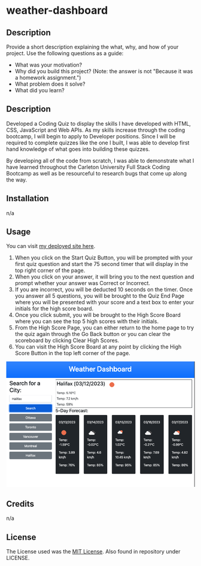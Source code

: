 # weather-dashboard

## Description

Provide a short description explaining the what, why, and how of your project. Use the following questions as a guide:

- What was your motivation?
- Why did you build this project? (Note: the answer is not "Because it was a homework assignment.")
- What problem does it solve?
- What did you learn?

## Description

Developed a Coding Quiz to display the skills I have developed with HTML, CSS, JavaScript and Web APIs. As my skills increase through the coding bootcamp, I will begin to apply to Developer positions. Since I will be required to complete quizzes like the one I built, I was able to develop first hand knowledge of what goes into building these quizzes. 

By developing all of the code from scratch, I was able to demonstrate what I have learned throughout the Carleton University Full Stack Coding Bootcamp as well as be resourceful to research bugs that come up along the way. 


## Installation

n/a

## Usage

You can visit [my deployed site here](https://mdeluca13.github.io/weather-dashboard/).

1. When you click on the Start Quiz Button, you will be prompted with your first quiz question and start the 75 second timer that will display in the top right corner of the page. 
2. When you click on your answer, it will bring you to the next question and prompt whether your answer was Correct or Incorrect. 
3. If you are incorrect, you will be deducted 10 seconds on the timer. Once you answer all 5 questions, you will be brought to the Quiz End Page where you will be presented with your score and a text box to enter your initials for the high score board. 
4. Once you click submit, you will be brought to the High Score Board where you can see the top 5 high scores with their initials. 
5. From the High Score Page, you can either return to the home page to try the quiz again through the Go Back button or you can clear the scoreboard by clicking Clear High Scores. 
6. You can visit the High Score Board at any point by clicking the High Score Button in the top left corner of the page. 

![Weather Dashboard Homepage](/assets/images/weather-dashboard.jpeg)

## Credits

n/a

## License

The License used was the [MIT License](https://choosealicense.com/licenses/mit/). Also found in repository under LICENSE.